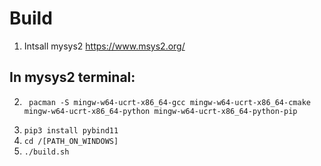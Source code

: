 # Build
1) Intsall mysys2 https://www.msys2.org/
## In mysys2 terminal:
2) ```
    pacman -S mingw-w64-ucrt-x86_64-gcc mingw-w64-ucrt-x86_64-cmake mingw-w64-ucrt-x86_64-python mingw-w64-ucrt-x86_64-python-pip
    ```
3) ```pip3 install pybind11```
4) ```cd /[PATH_ON_WINDOWS]```
5) ```./build.sh```